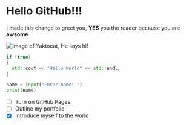 # Hello GitHub!!!

I made this change to greet you, **YES** you the reader because you are **awsome**

![Image of Yaktocat, He says hi!](https://octodex.github.com/images/yaktocat.png)

``` c++
if (true)
{
  std::cout << "Hello World" << std::endl;
}
```

``` python
name = input("Enter name: ")
print(name)
```

- [ ] Turn on GitHub Pages
- [ ] Outline my portfolio
- [x] Introduce myself to the world
